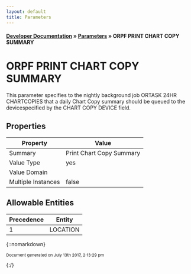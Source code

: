 ```yaml
---
layout: default
title: Parameters
---
```


#### [Developer Documentation](../index) &#187; [Parameters](TableOfContents) &#187; ORPF PRINT CHART COPY SUMMARY<br/>
# ORPF PRINT CHART COPY SUMMARY

This parameter specifies to the nightly background job ORTASK 24HR CHARTCOPIES that a daily Chart Copy summary should be queued to the devicespecified by the CHART COPY DEVICE field.

## Properties

Property | Value
--- | ---
Summary | Print Chart Copy Summary
Value Type | yes
Value Domain | 
Multiple Instances | false

## Allowable Entities

Precedence | Entity
--- | ---
1 | LOCATION

{::nomarkdown} <br/><p style="font-size: 11px">Document generated on July 13th 2017, 2:13:29 pm</p>{:/}